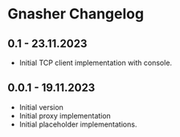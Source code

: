 # Gnasher Changelog

## 0.1 - 23.11.2023
- Initial TCP client implementation with console.

## 0.0.1 - 19.11.2023
- Initial version
- Initial proxy implementation
- Initial placeholder implementations.